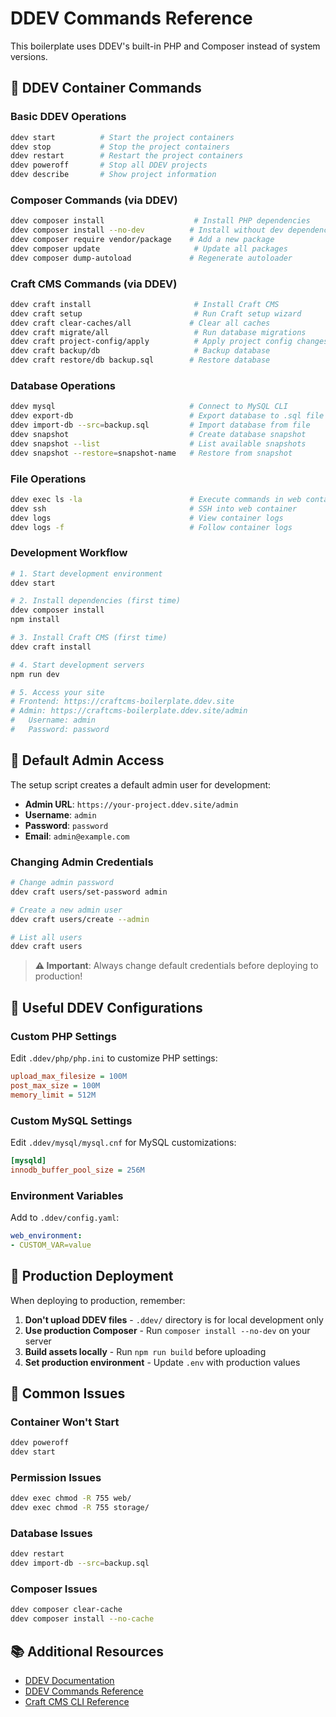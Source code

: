 # DDEV Commands Reference

This boilerplate uses DDEV's built-in PHP and Composer instead of system versions.

## 🐳 DDEV Container Commands

### Basic DDEV Operations
```bash
ddev start          # Start the project containers
ddev stop           # Stop the project containers
ddev restart        # Restart the project containers
ddev poweroff       # Stop all DDEV projects
ddev describe       # Show project information
```

### Composer Commands (via DDEV)
```bash
ddev composer install                    # Install PHP dependencies
ddev composer install --no-dev          # Install without dev dependencies
ddev composer require vendor/package    # Add a new package
ddev composer update                     # Update all packages
ddev composer dump-autoload             # Regenerate autoloader
```

### Craft CMS Commands (via DDEV)
```bash
ddev craft install                       # Install Craft CMS
ddev craft setup                         # Run Craft setup wizard
ddev craft clear-caches/all             # Clear all caches
ddev craft migrate/all                   # Run database migrations
ddev craft project-config/apply          # Apply project config changes
ddev craft backup/db                     # Backup database
ddev craft restore/db backup.sql        # Restore database
```

### Database Operations
```bash
ddev mysql                              # Connect to MySQL CLI
ddev export-db                          # Export database to .sql file
ddev import-db --src=backup.sql         # Import database from file
ddev snapshot                           # Create database snapshot
ddev snapshot --list                    # List available snapshots
ddev snapshot --restore=snapshot-name   # Restore from snapshot
```

### File Operations
```bash
ddev exec ls -la                        # Execute commands in web container
ddev ssh                                # SSH into web container
ddev logs                               # View container logs
ddev logs -f                            # Follow container logs
```

### Development Workflow
```bash
# 1. Start development environment
ddev start

# 2. Install dependencies (first time)
ddev composer install
npm install

# 3. Install Craft CMS (first time)
ddev craft install

# 4. Start development servers
npm run dev

# 5. Access your site
# Frontend: https://craftcms-boilerplate.ddev.site
# Admin: https://craftcms-boilerplate.ddev.site/admin
#   Username: admin
#   Password: password
```

## 🔑 Default Admin Access

The setup script creates a default admin user for development:

- **Admin URL**: `https://your-project.ddev.site/admin`
- **Username**: `admin`
- **Password**: `password`
- **Email**: `admin@example.com`

### Changing Admin Credentials

```bash
# Change admin password
ddev craft users/set-password admin

# Create a new admin user
ddev craft users/create --admin

# List all users
ddev craft users
```

> **⚠️ Important**: Always change default credentials before deploying to production!

## 🔧 Useful DDEV Configurations

### Custom PHP Settings
Edit `.ddev/php/php.ini` to customize PHP settings:
```ini
upload_max_filesize = 100M
post_max_size = 100M
memory_limit = 512M
```

### Custom MySQL Settings
Edit `.ddev/mysql/mysql.cnf` for MySQL customizations:
```ini
[mysqld]
innodb_buffer_pool_size = 256M
```

### Environment Variables
Add to `.ddev/config.yaml`:
```yaml
web_environment:
- CUSTOM_VAR=value
```

## 🚀 Production Deployment

When deploying to production, remember:

1. **Don't upload DDEV files** - `.ddev/` directory is for local development only
2. **Use production Composer** - Run `composer install --no-dev` on your server
3. **Build assets locally** - Run `npm run build` before uploading
4. **Set production environment** - Update `.env` with production values

## 🐛 Common Issues

### Container Won't Start
```bash
ddev poweroff
ddev start
```

### Permission Issues
```bash
ddev exec chmod -R 755 web/
ddev exec chmod -R 755 storage/
```

### Database Issues
```bash
ddev restart
ddev import-db --src=backup.sql
```

### Composer Issues
```bash
ddev composer clear-cache
ddev composer install --no-cache
```

## 📚 Additional Resources

- [DDEV Documentation](https://ddev.readthedocs.io/)
- [DDEV Commands Reference](https://ddev.readthedocs.io/en/stable/users/cli-usage/)
- [Craft CMS CLI Reference](https://craftcms.com/docs/4.x/console-commands.html)
